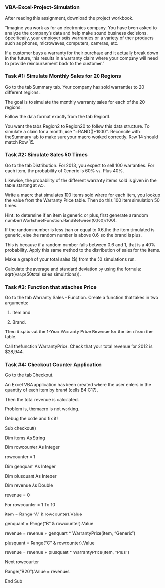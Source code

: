 ### VBA-Excel-Project-Simulation
After reading this assignment, download the project workbook.

“Imagine you work as for an electronics company. 
You have been asked to analyze the company’s data and help make sound business decisions. Specifically, your employer sells warranties on a variety of their products such as phones, microwaves, computers, cameras, etc. 

If a customer buys a warranty for their purchase and it actually break down in the future, this results in a warranty claim where your company will need to provide reimbursement back to the customer.”

### Task #1: Simulate Monthly Sales for 20 Regions

Go to the tab Summary tab. Your company has sold warranties to 20 different regions.

The goal is to simulate the monthly warranty sales for each of the 20 regions. 

Follow the data format exactly from the tab Region1. 

You want the tabs Region2 to Region20 to follow this data structure. To simulate a claim for a month, use “=RAND()*1000″. 
Reconcile with theSummary tab to make sure your macro worked correctly. Row 14 should match Row 15.

### Task #2: Simulate Sales 50 Times

Go to the tab Distribution. For 2013, you expect to sell 100 warranties. For each item, the probability of Generic is 60% vs. Plus 40%.

Likewise, the probability of the different warranty items sold is given in the table starting at A5. 

Write a macro that simulates 100 items sold where for each item, you lookup the value from the Warranty Price table. Then do this 100 item simulation 50 times. 

Hint: to determine if an item is generic or plus, first generate a random number(WorksheetFunction.RandBetween(0,100)/100). 

If the random number is less than or equal to 0.6,the the item simulated is generic, else the random number is above 0.6, so the brand is plus.

This is because if a random number falls between 0.6 and 1, that is a 40% probability. Apply this same method to the distribution of sales for the items.

Make a graph of your total sales ($) from the 50 simulations run. 

Calculate the average and standard deviation by using the formula: sqrt(var.p(50total sales simulations)).

### Task #3: Function that attaches Price

Go to the tab Warranty Sales – Function. Create a function that takes in two arguments: 

1) Item and

2) Brand. 

Then it spits out the 1-Year Warranty Price Revenue for the item from the table. 

Call thefunction WarrantyPrice. Check that your total revenue for 2012 is $28,944.


### Task #4: Checkout Counter Application

Go to the tab Checkout. 

An Excel VBA application has been created where the user enters in the quantity of each item by brand (cells B4:C17). 

Then the total revenue is calculated. 

Problem is, themacro is not working. 

Debug the code and fix it!

Sub checkout()

Dim items As String

Dim rowcounter As Integer

rowcounter = 1

Dim genquant As Integer

Dim plusquant As Integer

Dim revenue As Double

revenue = 0

For rowcounter = 1 To 10

item = Range(“A” & rowcounter).Value

genquant = Range(“B” & rowcounter).Value

revenue = revenue + genquant * WarrantyPrice(item, “Generic”)

plusquant = Range(“C” & rowcounter).Value

revenue = revenue + plusquant * WarrantyPrice(item, “Plus”)

Next rowcounter

Range(“B20″).Value = revenues

End Sub
